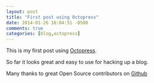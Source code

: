 ```yaml
---
layout: post
title: "First post using Octopress"
date: 2014-01-26 16:04:51 -0500
comments: true
categories: [blog,octopress]
---
```


This is my first post using [Octopress](http://octopress.org).

So far it looks great and easy to use for hacking up a blog.

Many thanks to great Open Source contributors on [Github](http://github.com)